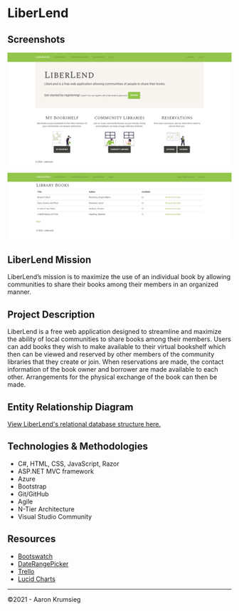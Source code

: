 # LiberLend

## Screenshots
![Alt text](./screenshots/image.png)

![Alt text](./screenshots/image-1.png)

## LiberLend Mission
LiberLend’s mission is to maximize the use of an individual book by allowing communities to share their books among their members in an organized manner.

## Project Description
LiberLend is a free web application designed to streamline and maximize the ability of local communities to share books among their members. Users can add books they wish to make available to their virtual bookshelf which then can be viewed and reserved by other members of the community libraries that they create or join. When reservations are made, the contact information of the book owner and borrower are made available to each other. Arrangements for the physical exchange of the book can then be made.

## Entity Relationship Diagram
[View LiberLend's relational database structure here.](https://lucid.app/lucidchart/383fee33-81f3-4a26-ac13-1fa62bc93cec/view?page=0_0#)

## Technologies & Methodologies
- C#, HTML, CSS, JavaScript, Razor
- ASP.NET MVC framework
- Azure
- Bootstrap
- Git/GitHub
- Agile
- N-Tier Architecture
- Visual Studio Community

## Resources
- [Bootswatch](https://bootswatch.com/)
- [DateRangePicker](http://www.daterangepicker.com/)
- [Trello](https://trello.com/)
- [Lucid Charts](https://www.lucidchart.com/pages/)

---
&copy;2021 - Aaron Krumsieg
